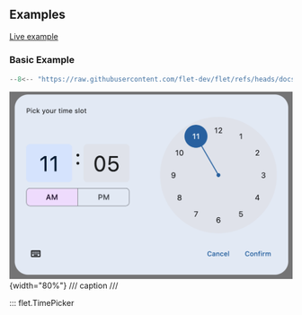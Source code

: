 ## Examples

[Live example](https://flet-controls-gallery.fly.dev/dialogs/timepicker)

### Basic Example

```python
--8<-- "https://raw.githubusercontent.com/flet-dev/flet/refs/heads/docs/sdk/python/examples/controls/time-picker/basic.py"
```

![basic](https://raw.githubusercontent.com/flet-dev/flet/docs/sdk/python/examples/python/controls/time-picker/media/basic.png){width="80%"}
/// caption
///

::: flet.TimePicker
